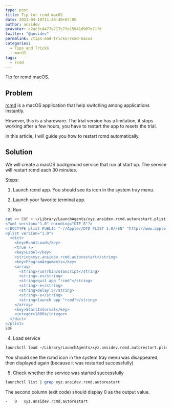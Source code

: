 ```yaml
---
type: post
title: Tip for rcmd macOS
date: 2023-04-18T11:48:40+07:00
author: ansidev
gravatar: a2ac3c4477e717c7fa15041d907e71fd
twitter: "@ansidev"
permalink: /tips-and-tricks/rcmd-macos
categories:
  - Tips and Tricks
  - macOS
tags:
  - rcmd
---
```


Tip for rcmd macOS.

## Problem

[rcmd](https://lowtechguys.com/rcmd/) is a macOS application that help switching among applications instantly.

However, this is a shareware. The trial version has a limitation, it stops working after a few hours, you have to restart the app to resets the trial.

In this article, I will guide you how to restart rcmd automatically.

## Solution

We will create a macOS background service that run at start up. The service will restart rcmd each 30 minutes.

Steps:

1. Launch rcmd app. You should see its icon in the system tray menu.

2. Launch your favorite terminal app.

3. Run

```sh
cat << EOF > ~/Library/LaunchAgents/xyz.ansidev.rcmd.autorestart.plist
<?xml version="1.0" encoding="UTF-8"?>
<!DOCTYPE plist PUBLIC "-//Apple//DTD PLIST 1.0//EN" "http://www.apple.com/DTDs/PropertyList-1.0.dtd">
<plist version="1.0">
  <dict>
    <key>RunAtLoad</key>
    <true />
    <key>Label</key>
    <string>xyz.ansidev.rcmd.autorestart</string>
    <key>ProgramArguments</key>
    <array>
      <string>/usr/bin/osascript</string>
      <string>-e</string>
      <string>quit app "rcmd"</string>
      <string>-e</string>
      <string>delay 5</string>
      <string>-e</string>
      <string>launch app "rcmd"</string>
    </array>
    <key>StartInterval</key>
    <integer>1800</integer>
  </dict>
</plist>
EOF
```

4. Load service

```sh
launchctl load ~/Library/LaunchAgents/xyz.ansidev.rcmd.autorestart.plist
```

You should see the rcmd icon in the system tray menu was disappeared, then displayed again (because it was restarted successfully)

5. Check whether the service was started successfully

```sh
launchctl list | grep xyz.ansidev.rcmd.autorestart
```

The second column (exit code) should display 0 as the output value.

```sh
-	0	xyz.ansidev.rcmd.autorestart
```
